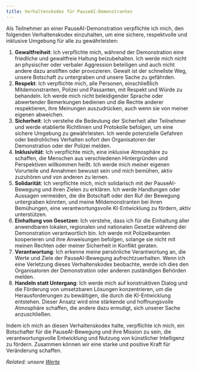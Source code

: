 ```yaml
---
title: Verhaltenskodex für PauseAI-Demonstranten
---
```


Als Teilnehmer an einer PauseAI-Demonstration verpflichte ich mich, den folgenden Verhaltenskodex einzuhalten, um eine sichere, respektvolle und inklusive Umgebung für alle zu gewährleisten:

1. **Gewaltfreiheit**: Ich verpflichte mich, während der Demonstration eine friedliche und gewaltfreie Haltung beizubehalten. Ich werde mich nicht an physischer oder verbaler Aggression beteiligen und auch nicht andere dazu anstiften oder provozieren. Gewalt ist der schnellste Weg, unsere Botschaft zu untergraben und unsere Sache zu gefährden.
2. **Respekt**: Ich verpflichte mich, alle Personen, einschließlich Mitdemonstranten, Polizei und Passanten, mit Respekt und Würde zu behandeln. Ich werde mich nicht beleidigender Sprache oder abwertender Bemerkungen bedienen und die Rechte anderer respektieren, ihre Meinungen auszudrücken, auch wenn sie von meiner eigenen abweichen.
3. **Sicherheit**: Ich verstehe die Bedeutung der Sicherheit aller Teilnehmer und werde etablierte Richtlinien und Protokolle befolgen, um eine sichere Umgebung zu gewährleisten. Ich werde potenzielle Gefahren oder bedrohliches Verhalten sofort den Organisatoren der Demonstration oder der Polizei melden.
4. **Inklusivität**: Ich verpflichte mich, eine inklusive Atmosphäre zu schaffen, die Menschen aus verschiedenen Hintergründen und Perspektiven willkommen heißt. Ich werde mich meiner eigenen Vorurteile und Annahmen bewusst sein und mich bemühen, aktiv zuzuhören und von anderen zu lernen.
5. **Solidarität**: Ich verpflichte mich, mich solidarisch mit der PauseAI-Bewegung und ihren Zielen zu erklären. Ich werde Handlungen oder Aussagen vermeiden, die die Botschaft oder den Ruf der Bewegung untergraben könnten, und meine Mitdemonstranten bei ihren Bemühungen, eine verantwortungsvolle KI-Entwicklung zu fördern, aktiv unterstützen.
6. **Einhaltung von Gesetzen**: Ich verstehe, dass ich für die Einhaltung aller anwendbaren lokalen, regionalen und nationalen Gesetze während der Demonstration verantwortlich bin. Ich werde mit Polizeibeamten kooperieren und ihre Anweisungen befolgen, solange sie nicht mit meinen Rechten oder meiner Sicherheit in Konflikt geraten.
7. **Verantwortung**: Ich erkenne meine persönliche Verantwortung an, die Werte und Ziele der PauseAI-Bewegung aufrechtzuerhalten. Wenn ich eine Verletzung dieses Verhaltenskodex beobachte, werde ich dies den Organisatoren der Demonstration oder anderen zuständigen Behörden melden.
8. **Handeln statt Untergang**: Ich werde mich auf konstruktiven Dialog und die Förderung von umsetzbaren Lösungen konzentrieren, um die Herausforderungen zu bewältigen, die durch die KI-Entwicklung entstehen. Dieser Ansatz wird eine stärkende und hoffnungsvolle Atmosphäre schaffen, die andere dazu ermutigt, sich unserer Sache anzuschließen.

Indem ich mich an diesen Verhaltenskodex halte, verpflichte ich mich, ein Botschafter für die PauseAI-Bewegung und ihre Mission zu sein, die verantwortungsvolle Entwicklung und Nutzung von künstlicher Intelligenz zu fördern. Zusammen können wir eine starke und positive Kraft für Veränderung schaffen.

_Related: unsere [Werte](/values)_
